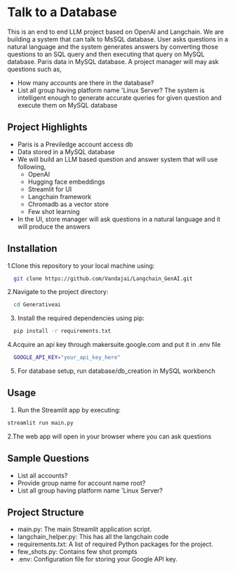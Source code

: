 

# Talk to a Database  

This is an end to end LLM project based on OpenAI and Langchain. We are building a system that can talk to MsSQL database. 
User asks questions in a natural language and the system generates answers by converting those questions to an SQL query and
then executing that query on MySQL database. 
Paris data in MySQL database. A project manager 
will may ask questions such as,
- How many accounts are there in the database?
- List all group having platform name 'Linux Server?
The system is intelligent enough to generate accurate queries for given question and execute them on MySQL database



## Project Highlights

- Paris is a Previledge account access db 
- Data stored in a MySQL database
- We will build an LLM based question and answer system that will use following,
  - OpenAI
  - Hugging face embeddings
  - Streamlit for UI
  - Langchain framework
  - Chromadb as a vector store
  - Few shot learning
- In the UI, store manager will ask questions in a natural language and it will produce the answers


## Installation

1.Clone this repository to your local machine using:

```bash
  git clone https://github.com/Vandajai/Langchain_GenAI.git
```
2.Navigate to the project directory:

```bash
  cd Generativeai
```
3. Install the required dependencies using pip:

```bash
  pip install -r requirements.txt
```
4.Acquire an api key through makersuite.google.com and put it in .env file

```bash
  GOOGLE_API_KEY="your_api_key_here"
```
5. For database setup, run database/db_creation in MySQL workbench

## Usage

1. Run the Streamlit app by executing:
```bash
streamlit run main.py

```

2.The web app will open in your browser where you can ask questions

## Sample Questions
  - List all accounts?
  - Provide group name for account name root?
  - List all group having platform name 'Linux Server?

  
## Project Structure

- main.py: The main Streamlit application script.
- langchain_helper.py: This has all the langchain code
- requirements.txt: A list of required Python packages for the project.
- few_shots.py: Contains few shot prompts
- .env: Configuration file for storing your Google API key.
